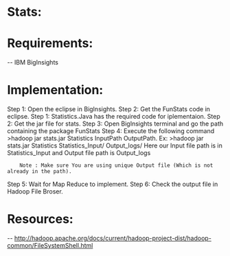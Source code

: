 # Stats:

# Requirements:
-- IBM BigInsights

# Implementation:
Step 1: Open the eclipse in BigInsights.
Step 2: Get the FunStats code in eclipse.
Step 1: Statistics.Java has the required code for iplementaion.
Step 2: Get the jar file for stats.
Step 3: Open BigInsights terminal and go the path containing the package FunStats
Step 4: Execute the following command
        >hadoop jar stats.jar Statistics InputPath OutputPath.
        Ex: >hadoop jar stats.jar Statistics Statistics_Input/ Output_logs/
        Here our Input file path is in Statistics_Input and Output file path is Output_logs

        Note : Make sure You are using unique Output file (Which is not already in the path).
Step 5: Wait for Map Reduce to implement.
Step 6: Check the output file in Hadoop File Broser.

# Resources:
-- http://hadoop.apache.org/docs/current/hadoop-project-dist/hadoop-common/FileSystemShell.html